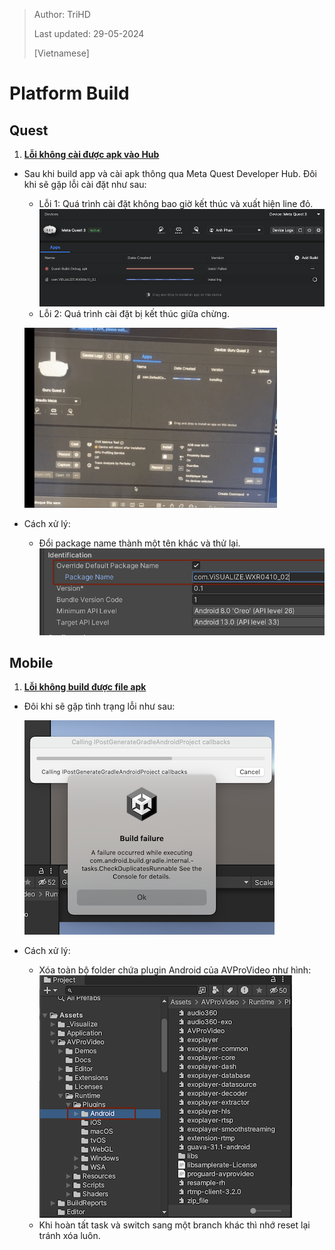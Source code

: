 > Author: TriHD
> 
> Last updated: 29-05-2024
> 
> [Vietnamese]
# Platform Build
## Quest
1. <ins><b>Lỗi không cài được apk vào Hub</b></ins>
- Sau khi build app và cài apk thông qua Meta Quest Developer Hub. Đôi khi sẽ gặp lỗi cài đặt như sau:
  - Lỗi 1: Quá trình cài đặt không bao giờ kết thúc và xuất hiện line đỏ.
  ![0_BuildQuest_0_Stuck_1](../../Images/PlatformBuild/Quest/0_BuildQuest_0_Stuck_1.png) 
  - Lỗi 2: Quá trình cài đặt bị kết thúc giữa chừng.
    
  ![0_BuildQuest_1_Stuck_2](../../Images/PlatformBuild/Quest/0_BuildQuest_1_Stuck_2.gif)

- Cách xử lý:
  - Đổi package name thành một tên khác và thử lại.
  ![0_BuildQuest_2_Fix_Stuck](../../Images/PlatformBuild/Quest/0_BuildQuest_2_Fix_Stuck.png)

## Mobile
1. <ins><b>Lỗi không build được file apk</b></ins>
- Đôi khi sẽ gặp tình trạng lỗi như sau:
  
  ![0_BuildMobile_0_Stuck_1](../../Images/PlatformBuild/Mobile/0_BuildMobile_0_Stuck_1.png) 

- Cách xử lý:
  - Xóa toàn bộ folder chứa plugin Android của AVProVideo như hình:
  ![0_BuildMobile_1_Fix_Stuck_1](../../Images/PlatformBuild/Mobile/0_BuildMobile_1_Fix_Stuck_1.png)
  - Khi hoàn tất task và switch sang một branch khác thì nhớ reset lại tránh xóa luôn.
 
